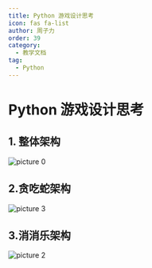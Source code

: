 ```yaml
---
title: Python 游戏设计思考
icon: fas fa-list
author: 周子力
order: 39
category:
  - 教学文档
tag:
  - Python
---
```

# Python 游戏设计思考
## 1. 整体架构

![picture 0](https://oss.docs.z-xin.net/b5b201e341de2911133d90ad173226bba75eeb5eb75a7351b894adcb7023079c.png)  

## 2.贪吃蛇架构
![picture 3](https://oss.docs.z-xin.net/543a9ae9abe97701fb22c498e4f77a612a44ec9a53edd567f712c696ec99a421.png)  



## 3.消消乐架构
![picture 2](https://oss.docs.z-xin.net/b1b6b8b07154b06babc4fdb02583c8077d95db1a0a8789539e43094e0b9edefe.png)  

